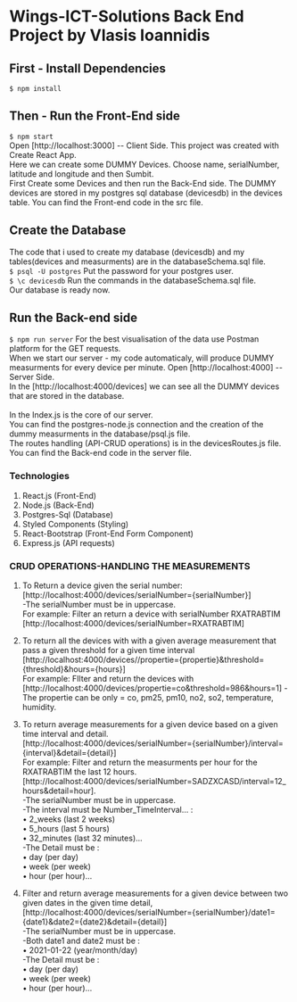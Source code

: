 # Wings-ICT-Solutions Back End Project by Vlasis Ioannidis

## First - Install Dependencies 
`$ npm install`

## Then - Run the Front-End side
`$ npm start` <br />
Open [http://localhost:3000] -- Client Side. This project was created with Create React App.<br />
Here we can create some DUMMY Devices. Choose name, serialNumber, latitude and longitude and then Sumbit. <br />
First Create some Devices and then run the Back-End side.
The DUMMY devices are stored in my postgres sql database (devicesdb) in the devices table.
You can find the Front-end code in the src file.

## Create the Database
The code that i used to create my database (devicesdb) and my tables(devices and measurments) are in the databaseSchema.sql file.<br />
`$ psql -U postgres` 
Put the password for your postgres user.<br />
`$ \c devicesdb`
Run the commands in the databaseSchema.sql file.<br />
Our database is ready now. <br />

## Run the Back-end side 
`$ npm run server` 
For the best visualisation of the data use Postman platform for the GET requests. <br />
When we start our server - my code automaticaly, will produce DUMMY measurments for every device per minute.
Open [http://localhost:4000] -- Server Side. <br />
In the [http://localhost:4000/devices] we can see all the DUMMY devices that are stored in the database. <br />
<br />
In the Index.js is the core of our server.<br />
You can find the postgres-node.js connection and the creation of the dummy measurments in the database/psql.js file.<br />
The routes handling (API-CRUD operations) is in the devicesRoutes.js file.<br />
You can find the Back-end code in the server file.

### Technologies
1. React.js (Front-End)
2. Node.js (Back-End)
3. Postgres-Sql (Database)
4. Styled Components (Styling)
5. React-Bootstrap (Front-End Form Component)
6. Express.js (API requests)

### CRUD OPERATIONS-HANDLING THE MEASUREMENTS

1. To Return a device given the serial number: [http://localhost:4000/devices/serialNumber={serialNumber}]  <br /> 
-The serialNumber must be in uppercase. <br />
For example: Filter an return a device with serialNumber RXATRABTIM <br />
[http://localhost:4000/devices/serialNumber=RXATRABTIM] <br />

2. To return all the devices with with a given average measurement that pass a given threshold for a given time interval <br />
[http://localhost:4000/devices//propertie={propertie}&threshold={threshold}&hours={hours}] <br />
For example: FIlter and return the devices with  <br />
[http://localhost:4000/devices/propertie=co&threshold=986&hours=1]
-The propertie can be only = co, pm25, pm10, no2, so2, temperature, humidity. <br />

3. To return average measurements for a given device based on a given time interval and detail. <br />
[http://localhost:4000/devices/serialNumber={serialNumber}/interval={interval}&detail={detail}] <br />
For example: Filter and return the measurments per hour for the RXATRABTIM the last 12 hours. <br />
[http://localhost:4000/devices/serialNumber=SADZXCASD/interval=12_hours&detail=hour]. <br />
-The serialNumber must be in uppercase. <br />
-The interval must be Number_TimeInterval... : <br />
• 2_weeks (last 2 weeks) <br />
• 5_hours (last 5 hours) <br />
• 32_minutes (last 32 minutes)... <br />
-The Detail must be : <br />
• day (per day) <br />
• week (per week) <br />
• hour (per hour)... <br />

4. Filter and return average measurements for a given device between two given dates in the given time detail,  <br />
[http://localhost:4000/devices/serialNumber={serialNumber}/date1={date1}&date2={date2}&detail={detail}] <br />
-The serialNumber must be in uppercase. <br />
-Both date1 and date2 must be : <br />
• 2021-01-22 (year/month/day) <br />
-The Detail must be : <br />
• day (per day) <br />
• week (per week) <br />
• hour (per hour)... <br />
